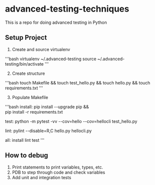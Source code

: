 # advanced-testing-techniques
This is a repo for doing advanced testing in Python

## Setup Project

1. Create and source virtualenv

'''bash
virtualenv ~/.advanced-testing
source ~/.advanced-testing/bin/activate
'''

2. Create structure

'''bash
touch Makefile && touch test_hello.py && touch hello.py && touch requirements.txt
'''

3. Populate Makefile

'''bash
install:
	pip install --upgrade pip &&\
		pip install -r requirements.txt

test:
	python -m pytest -vv --cov=hello --cov=hellocli test_hello.py

lint:
	pylint --disable=R,C hello.py hellocli.py

all: install lint test
'''

## How to debug

1. Print statements to print variables, types, etc.
2. PDB to step through code and check variables
3. Add unit and integration tests